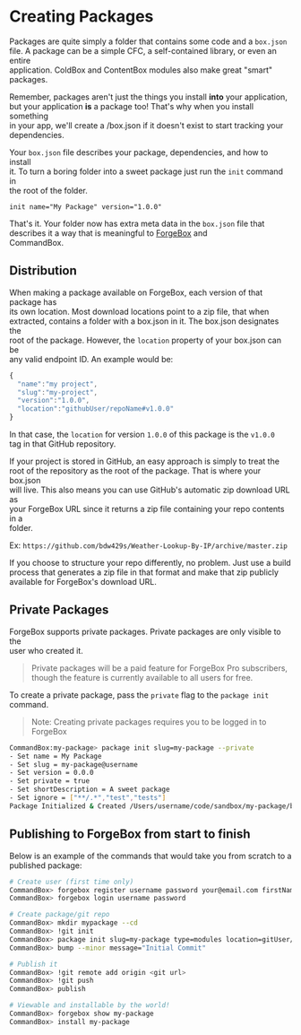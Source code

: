 # Creating Packages

Packages are quite simply a folder that contains some code and a `box.json`  
file. A package can be a simple CFC, a self-contained library, or even an entire  
application. ColdBox and ContentBox modules also make great "smart" packages.

Remember, packages aren't just the things you install **into** your application,  
but your application **is** a package too! That's why when you install something  
in your app, we'll create a /box.json if it doesn't exist to start tracking your  
dependencies.

Your `box.json` file describes your package, dependencies, and how to install  
it. To turn a boring folder into a sweet package just run the `init` command in  
the root of the folder.

```
init name="My Package" version="1.0.0"
```

That's it. Your folder now has extra meta data in the `box.json` file that  
describes it a way that is meaningful to [ForgeBox](http://forgebox.io) and  
CommandBox.

## Distribution

When making a package available on ForgeBox, each version of that package has  
its own location. Most download locations point to a zip file, that when  
extracted, contains a folder with a box.json in it. The box.json designates the  
root of the package. However, the `location` property of your box.json can be  
any valid endpoint ID. An example would be:

```js
{
  "name":"my project",
  "slug":"my-project",
  "version":"1.0.0",
  "location":"githubUser/repoName#v1.0.0"
}
```

In that case, the `location` for version `1.0.0` of this package is the `v1.0.0`  
tag in that GitHub repository.

If your project is stored in GitHub, an easy approach is simply to treat the  
root of the repository as the root of the package. That is where your box.json  
will live. This also means you can use GitHub's automatic zip download URL as  
your ForgeBox URL since it returns a zip file containing your repo contents in a  
folder.

Ex: `https://github.com/bdw429s/Weather-Lookup-By-IP/archive/master.zip`

If you choose to structure your repo differently, no problem. Just use a build  
process that generates a zip file in that format and make that zip publicly  
available for ForgeBox's download URL.

## Private Packages

ForgeBox supports private packages. Private packages are only visible to the  
user who created it.

> Private packages will be a paid feature for ForgeBox Pro subscribers, though the feature is currently available to all users for free.

To create a private package, pass the `private` flag to the `package init`  
command.

> Note: Creating private packages requires you to be logged in to ForgeBox

```bash
CommandBox:my-package> package init slug=my-package --private
- Set name = My Package
- Set slug = my-package@username
- Set version = 0.0.0
- Set private = true
- Set shortDescription = A sweet package
- Set ignore = ["**/.*","test","tests"]
Package Initialized & Created /Users/username/code/sandbox/my-package/box.json
```

## Publishing to ForgeBox from start to finish

Below is an example of the commands that would take you from scratch to a  
published package:

```bash
# Create user (first time only)
CommandBox> forgebox register username password your@email.com firstName lastName
CommandBox> forgebox login username password

# Create package/git repo
CommandBox> mkdir mypackage --cd
CommandBox> !git init
CommandBox> package init slug=my-package type=modules location=gitUser/my-package
CommandBox> bump --minor message="Initial Commit"

# Publish it
CommandBox> !git remote add origin <git url>
CommandBox> !git push
CommandBox> publish

# Viewable and installable by the world!
CommandBox> forgebox show my-package
CommandBox> install my-package
```



